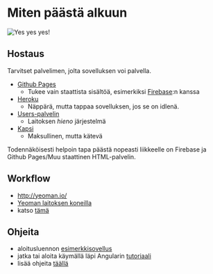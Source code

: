 # Miten päästä alkuun

![Yes yes yes!](http://a.memegen.com/j5lept.gif)

## Hostaus

Tarvitset palvelimen, jolta sovelluksen voi palvella.

  * [Github Pages](https://pages.github.com/)
    * Tukee vain staattista sisältöä, esimerkiksi [Firebase](https://www.firebase.com/angular):n kanssa
  * [Heroku](http://heroku.com/)
    * Näppärä, mutta tappaa sovelluksen, jos se on idlenä.
  * [Users-palvelin](http://www.cs.helsinki.fi/en/compfac/running-cgi-and-php-scripts-and-use-tomcat-containers)
    * Laitoksen *hieno* järjestelmä
  * [Kapsi](http://www.kapsi.fi/)
    * Maksullinen, mutta kätevä

Todennäköisesti helpoin tapa päästä nopeasti liikkeelle on Firebase ja Github Pages/Muu staattinen HTML-palvelin.

## Workflow

  * http://yeoman.io/
  * [Yeoman laitoksen koneilla](https://github.com/tuhoojabotti/NodeJS-ohjelmointiprojekti-k2014/blob/master/ohjeet/aloittaminen.md#yeoman)
  * katso [tämä](https://www.youtube.com/watch?v=iUQ1fvdO9GY#t=719)

## Ohjeita

  * aloitusluennon [esimerkkisovellus](https://github.com/tuhoojabotti/AngularJS-ohjelmointiprojekti-k2014/blob/master/material/aloitusluento.md)
  * jatka tai aloita käymällä läpi Angularin [tutoriaali](http://docs.angularjs.org/tutorial)
  * lisää ohjeita [täällä](https://github.com/tuhoojabotti/AngularJS-ohjelmointiprojekti-k2014/blob/master/material/links.md)

